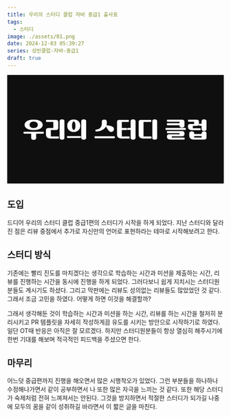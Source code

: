 ```yaml
---
title: 우리의 스터디 클럽 자바 중급1 출사표
tags:
  - 스터디
image: ./assets/01.png
date: 2024-12-03 05:39:27
series: 성빈클럽-자바-중급1
draft: true
---
```


![썸네일](./assets/01.png)

## 도입

드디어 우리의 스터디 클럽 중급1편의 스터디가 시작을 하게 되었다. 지난 스터디와 달라진 점은 리뷰 중점에서 추가로 자신만의 언어로 표현하라는 테마로 시작해보려고 한다.

## 스터디 방식

기존에는 빨리 진도를 마치겠다는 생각으로 학습하는 시간과 미션을 제출하는 시간, 리뷰를 진행하는 시간을 동시에 진행을 하게 되었다. 그러다보니 쉽게 지치시는 스터디원분들도 계시기도 하셨다. 그리고 막판에는 리뷰도 성의없는 리뷰들도 많았었던 것 같다. 그래서 조금 고민을 하였다. 어떻게 하면 이것을 해결할까?

그래서 생각해둔 것이 학습하는 시간과 미션을 하는 시간, 리뷰를 하는 시간을 철저히 분리시키고 PR 템플릿을 자세히 작성하게끔 유도를 시키는 방안으로 시작하기로 하였다. 일단 OT때 반응은 아직은 잘 모르겠다. 하지만 스터디원분들이 항상 열심히 해주시기에 한번 기대를 해보며 적극적인 피드백을 주셨으면 한다.

## 마무리

어느덧 중급편까지 진행을 해오면서 많은 시행착오가 있었다. 그런 부분들을 하나하나 수정해나가면서 같이 공부하면서 나 또한 많은 자극을 느끼는 것 같다. 또한 해당 스터디가 숙제처럼 전혀 느껴져서는 안된다. 그것을 방지하면서 적절한 스터디가 되가길 나중에 모두의 꿈을 같이 성취하길 바라면서 이 짧은 글을 마친다.
